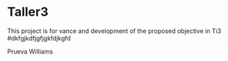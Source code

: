 # Taller3
This project is for vance and development of the proposed objective in Ti3
#dkfgjkdfjgfjgkfdjkgfd

Prueva Williams
